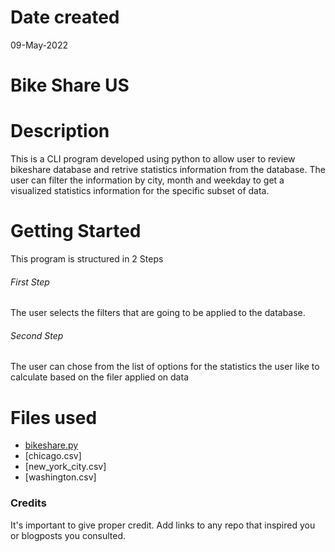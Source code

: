 # Date created

09-May-2022

# Bike Share US

# Description
This is a CLI program developed using python to allow user to review bikeshare database and retrive statistics information from the database. The user can filter the information by city, month and weekday to get a visualized statistics information for the specific subset of data.

# Getting  Started

This program is structured in 2 Steps 

###### First Step

The user selects the filters that are going to be applied to the database.

###### Second Step 

The user can chose from the list of options for the statistics the user like to calculate based on the filer applied on data 


# Files used
- [bikeshare.py](https://github.com/rockstarharish/pdsnd_github/blob/documentation/bikeshare.py)
- [chicago.csv]
- [new_york_city.csv]
- [washington.csv]

### Credits
It's important to give proper credit. Add links to any repo that inspired you or blogposts you consulted.

